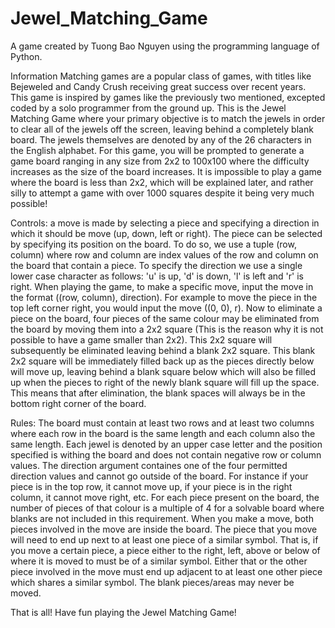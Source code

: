 # Jewel_Matching_Game
A game created by Tuong Bao Nguyen using the programming language of Python.

Information
Matching games are a popular class of games, with titles like Bejeweled and Candy Crush receiving great success over recent years. This game is inspired by games like the previously two mentioned, excepted coded by a solo programmer from the ground up. This is the Jewel Matching Game where your primary objective is to match the jewels in order to clear all of the jewels off the screen, leaving behind a completely blank board. The jewels themselves are denoted by any of the 26 characters in the English alphabet. For this game, you will be prompted to generate a game board ranging in any size from 2x2 to 100x100 where the difficulty increases as the size of the board increases. It is impossible to play a game where the board is less than 2x2, which will be explained later, and rather silly to attempt a game with over 1000 squares despite it being very much possible! 

Controls:
a move is made by selecting a piece and specifying a direction in which it should be move (up, down, left or right). The piece can be selected by specifying its position on the board. To do so, we use a tuple (row, column) where row and column are index values of the row and column on the board that contain a piece. To specify the direction we use a single lower case character as follows: 'u' is up, 'd' is down, 'l' is left and 'r' is right. When playing the game, to make a specific move, input the move in the format ((row, column), direction). For example to move the piece in the top left corner right, you would input the move ((0, 0), r). Now to eliminate a piece on the board, four pieces of the same colour may be eliminated from the board by moving them into a 2x2 square (This is the reason why it is not possible to have a game smaller than 2x2). This 2x2 square will subsequently be eliminated leaving behind a blank 2x2 square. This blank 2x2 square will be immediately filled back up as the pieces directly below will move up, leaving behind a blank square below which will also be filled up when the pieces to right of the newly blank square will fill up the space. This means that after elimination, the blank spaces will always be in the bottom right corner of the board. 

Rules:
The board must contain at least two rows and at least two columns where each row in the board is the same length and each column also the same length. Each jewel is denoted by an upper case letter and the position specified is withing the board and does not contain negative row or column values. The direction argument containes one of the four permitted direction values and cannot go outside of the board. For instance if your piece is in the top row, it cannot move up, if your piece is in the right column, it cannot move right, etc. For each piece present on the board, the number of pieces of that colour is a multiple of 4 for a solvable board where blanks are not included in this requirement. When you make a move, both pieces involved in the move are inside the board. The piece that you move will need to end up next to at least one piece of a similar symbol. That is, if you move a certain piece, a piece either to the right, left, above or below of where it is moved to must be of a similar symbol. Either that or the other piece involved in the move must end up adjacent to at least one other piece which shares a similar symbol. The blank pieces/areas may never be moved.

That is all! Have fun playing the Jewel Matching Game!
